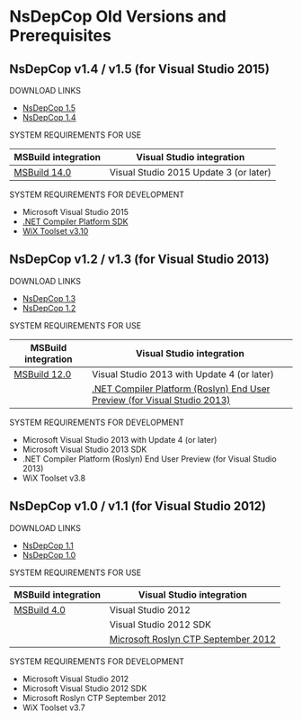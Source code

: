 # NsDepCop Old Versions and Prerequisites

## NsDepCop v1.4 / v1.5 (for Visual Studio 2015)

DOWNLOAD LINKS
* [NsDepCop 1.5](https://nsdepcop.codeplex.com/releases/view/624331)
* [NsDepCop 1.4](https://nsdepcop.codeplex.com/releases/view/616663)

SYSTEM REQUIREMENTS FOR USE

| MSBuild integration | Visual Studio integration |
| ----- | ----- |
|[MSBuild 14.0](http://www.microsoft.com/en-us/download/details.aspx?id=48159)|Visual Studio 2015 Update 3 (or later)|

SYSTEM REQUIREMENTS FOR DEVELOPMENT

* Microsoft Visual Studio 2015
* [.NET Compiler Platform SDK](https://visualstudiogallery.msdn.microsoft.com/2ddb7240-5249-4c8c-969e-5d05823bcb89)
* [WiX Toolset v3.10](http://wixtoolset.org/releases/v3-10-0-1823)

## NsDepCop v1.2 / v1.3 (for Visual Studio 2013)

DOWNLOAD LINKS
* [NsDepCop 1.3](https://nsdepcop.codeplex.com/releases/view/610850)
* [NsDepCop 1.2](https://nsdepcop.codeplex.com/releases/view/127208)

SYSTEM REQUIREMENTS FOR USE

|MSBuild integration|Visual Studio integration|
| ----- | ----- |
|[MSBuild 12.0](https://www.microsoft.com/en-us/download/details.aspx?id=40760)|Visual Studio 2013 with Update 4 (or later)|
| |[.NET Compiler Platform (Roslyn) End User Preview (for Visual Studio 2013)](https://github.com/realvizu/NsDepCop/blob/VS2013/prereq/Roslyn%20End%20User%20Preview.vsix)|

SYSTEM REQUIREMENTS FOR DEVELOPMENT

* Microsoft Visual Studio 2013 with Update 4 (or later)
* Microsoft Visual Studio 2013 SDK
* .NET Compiler Platform (Roslyn) End User Preview (for Visual Studio 2013)
* WiX Toolset v3.8

## NsDepCop v1.0 / v1.1 (for Visual Studio 2012)

DOWNLOAD LINKS
* [NsDepCop 1.1](https://nsdepcop.codeplex.com/releases/view/109413)
* [NsDepCop 1.0](https://nsdepcop.codeplex.com/releases/view/103442)

SYSTEM REQUIREMENTS FOR USE

|MSBuild integration|Visual Studio integration|
| ----- | ----- |
|[MSBuild 4.0](http://www.microsoft.com/en-us/download/details.aspx?id=17718)|Visual Studio 2012|
| |Visual Studio 2012 SDK|
| |[Microsoft Roslyn CTP September 2012](http://www.microsoft.com/en-us/download/details.aspx?id=34685)|

SYSTEM REQUIREMENTS FOR DEVELOPMENT

* Microsoft Visual Studio 2012
* Microsoft Visual Studio 2012 SDK
* Microsoft Roslyn CTP September 2012
* WiX Toolset v3.7
